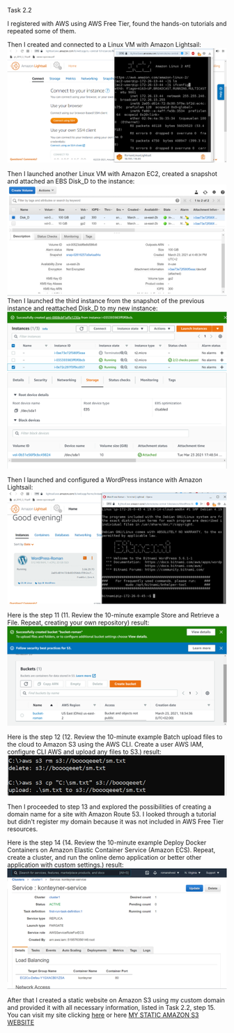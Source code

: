Task 2.2

I registered with AWS using AWS Free Tier, found the hands-on tutorials and repeated some of them.

Then I created and connected to a Linux VM with Amazon Lightsail: <img src="screenshots/Screenshot_23.png">

Then I launched another Linux VM with Amazon EC2, created a snapshot and attached an EBS Disk_D to the instance:
<img src="screenshots/Screenshot_25.png">
Then I launched the third instance from the snapshot of the previous instance and reattached Disk_D to my new instance:
<img src="screenshots/Screenshot_26.png">
<img src="screenshots/Screenshot_27.png">

Then I launched and configured a WordPress instance with Amazon Lightsail:
<img src="screenshots/Screenshot_29.png">

Here is the step 11 (11. Review the 10-minute example Store and Retrieve a File. Repeat, creating your own repository) result:
<img src="screenshots/Screenshot_32.png">

Here is the step 12 (12. Review the 10-minute example Batch upload files to the cloud to Amazon S3 using the AWS CLI. Create a user AWS IAM, configure CLI AWS and upload any files to S3.) result:
<img src="screenshots/Screenshot_34.png">

Then I proceeded to step 13 and explored the possibilities of creating a domain name for a site with Amazon Route 53. I looked through a tutorial but didn't register my domain because it was not included in AWS Free Tier resources.

Here is the step 14 (14. Review the 10-minute example Deploy Docker Containers on Amazon Elastic Container Service (Amazon ECS). Repeat, create a cluster, and run the online demo 
application or better other application with custom settings.) result:
<img src="screenshots/Screenshot_37.png">

After that I created a static website on Amazon S3 using my custom domain and provided it with all necessary information, listed in Task 2.2, step 15.
You can visit my site clicking <a href="https://shved.tk">here</a> 
or here <a href="https://www.shved.tk">MY STATIC AMAZON S3 WEBSITE</a>
